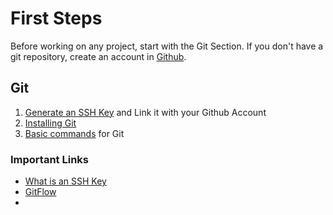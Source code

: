 # First Steps 

Before working on any project, start with the Git Section. If you don't have a git repository, create an account in [Github](https://github.com).  

## Git

1. [Generate an SSH Key](git/create-ssh-keys.md) and Link it with your Github Account 
2. [Installing Git](git/install-git.md) 
3. [Basic commands](git/basic-commands.md) for Git




### Important Links 

* [What is an SSH Key](https://www.ssh.com/academy/ssh-keys)
* [GitFlow](https://www.atlassian.com/git/tutorials/comparing-workflows/gitflow-workflow)
* 